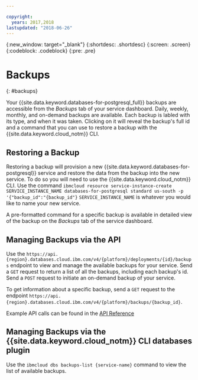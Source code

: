 ```yaml
---

copyright:
  years: 2017,2018
lastupdated: "2018-06-26"
---
```


{:new_window: target="_blank"}
{:shortdesc: .shortdesc}
{:screen: .screen}
{:codeblock: .codeblock}
{:pre: .pre}

# Backups
{: #backups}

Your {{site.data.keyword.databases-for-postgresql_full}} backups are accessible from the _Backups_ tab of your service dashboard. Daily, weekly, monthly, and on-demand backups are available. Each backup is labled with its type, and when it was taken. Clicking on it will reveal the backup's full id and a command that you can use to restore a backup with the {{site.data.keyword.cloud_notm}} CLI.

## Restoring a Backup

Restoring a backup will provision a new {{site.data.keyword.databases-for-postgresql}} service and restore the data from the backup into the new service. To do so you will need to use the {{site.data.keyword.cloud_notm}} CLI. Use the command `ibmcloud resource service-instance-create SERVICE_INSTANCE_NAME databases-for-postgresql standard us-south -p '{"backup_id":"{backup_id"}`
`SERVICE_INSTANCE_NAME` is whatever you would like to name your new service.

A pre-formatted command for a specific backup is available in detailed view of the backup on the _Backups_ tab of the service dashboard.

## Managing Backups via the API

Use the `https://api.{region}.databases.cloud.ibm.com/v4/{platform}/deployments/{id}/backups` endpoint to view and manage the available backups for your service. Send a `GET` request to return a list of all the backups, including each backup's id. Send a `POST` request to initiate an on-demand backup of your service.

To get information about a specific backup, send a `GET` request to the endpoint `https://api.{region}.databases.cloud.ibm.com/v4/{platform}/backups/{backup_id}`.

Example API calls can be found in the [API Reference](https://pages.github.ibm.com/compose/apidocs/apiv4doc-static.html#tag/Backups)

## Managing Backups via the {{site.data.keyword.cloud_notm}} CLI databases plugin

Use the `ibmcloud dbs backups-list {service-name}` command to view the list of available backups. 

